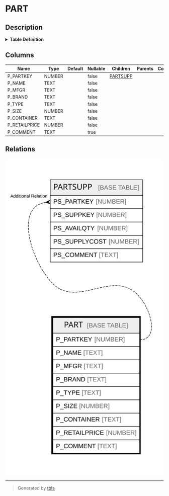 # PART

## Description

<details>
<summary><strong>Table Definition</strong></summary>

```sql
create or replace TABLE PART (
	P_PARTKEY NUMBER(38,0) NOT NULL,
	P_NAME VARCHAR(55) NOT NULL,
	P_MFGR VARCHAR(25) NOT NULL,
	P_BRAND VARCHAR(10) NOT NULL,
	P_TYPE VARCHAR(25) NOT NULL,
	P_SIZE NUMBER(38,0) NOT NULL,
	P_CONTAINER VARCHAR(10) NOT NULL,
	P_RETAILPRICE NUMBER(12,2) NOT NULL,
	P_COMMENT VARCHAR(23)
);
```

</details>

## Columns

| Name | Type | Default | Nullable | Children | Parents | Comment |
| ---- | ---- | ------- | -------- | -------- | ------- | ------- |
| P_PARTKEY | NUMBER |  | false | [PARTSUPP](PARTSUPP.md) |  |  |
| P_NAME | TEXT |  | false |  |  |  |
| P_MFGR | TEXT |  | false |  |  |  |
| P_BRAND | TEXT |  | false |  |  |  |
| P_TYPE | TEXT |  | false |  |  |  |
| P_SIZE | NUMBER |  | false |  |  |  |
| P_CONTAINER | TEXT |  | false |  |  |  |
| P_RETAILPRICE | NUMBER |  | false |  |  |  |
| P_COMMENT | TEXT |  | true |  |  |  |

## Relations

![er](PART.svg)

---

> Generated by [tbls](https://github.com/k1LoW/tbls)
